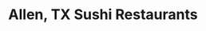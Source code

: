 ---
layout: city
title: Allen, TX Sushi Restaurants
permalink: /texas/allen/
stateAbbr: TX
stateName: Texas
cityName: Allen

---